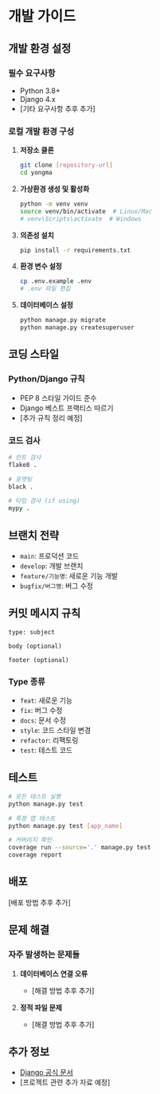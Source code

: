 # 개발 가이드

## 개발 환경 설정

### 필수 요구사항

- Python 3.8+
- Django 4.x
- [기타 요구사항 추후 추가]

### 로컬 개발 환경 구성

1. **저장소 클론**
   ```bash
   git clone [repository-url]
   cd yongma
   ```

2. **가상환경 생성 및 활성화**
   ```bash
   python -m venv venv
   source venv/bin/activate  # Linux/Mac
   # venv\Scripts\activate  # Windows
   ```

3. **의존성 설치**
   ```bash
   pip install -r requirements.txt
   ```

4. **환경 변수 설정**
   ```bash
   cp .env.example .env
   # .env 파일 편집
   ```

5. **데이터베이스 설정**
   ```bash
   python manage.py migrate
   python manage.py createsuperuser
   ```

## 코딩 스타일

### Python/Django 규칙
- PEP 8 스타일 가이드 준수
- Django 베스트 프랙티스 따르기
- [추가 규칙 정리 예정]

### 코드 검사
```bash
# 린트 검사
flake8 .

# 포맷팅
black .

# 타입 검사 (if using)
mypy .
```

## 브랜치 전략

- `main`: 프로덕션 코드
- `develop`: 개발 브랜치
- `feature/기능명`: 새로운 기능 개발
- `bugfix/버그명`: 버그 수정

## 커밋 메시지 규칙

```
type: subject

body (optional)

footer (optional)
```

### Type 종류
- `feat`: 새로운 기능
- `fix`: 버그 수정
- `docs`: 문서 수정
- `style`: 코드 스타일 변경
- `refactor`: 리팩토링
- `test`: 테스트 코드

## 테스트

```bash
# 모든 테스트 실행
python manage.py test

# 특정 앱 테스트
python manage.py test [app_name]

# 커버리지 확인
coverage run --source='.' manage.py test
coverage report
```

## 배포

[배포 방법 추후 추가]

## 문제 해결

### 자주 발생하는 문제들

1. **데이터베이스 연결 오류**
   - [해결 방법 추후 추가]

2. **정적 파일 문제**
   - [해결 방법 추후 추가]

## 추가 정보

- [Django 공식 문서](https://docs.djangoproject.com/)
- [프로젝트 관련 추가 자료 예정]